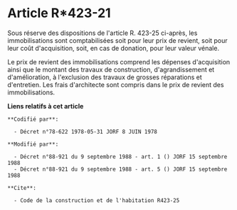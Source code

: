 # Article R*423-21

Sous réserve des dispositions de l'article R. 423-25 ci-après, les immobilisations sont comptabilisées soit pour leur prix de
revient, soit pour leur coût d'acquisition, soit, en cas de donation, pour leur valeur vénale.

Le prix de revient des immobilisations comprend les dépenses d'acquisition ainsi que le montant des travaux de construction,
d'agrandissement et d'amélioration, à l'exclusion des travaux de grosses réparations et d'entretien. Les frais d'architecte
sont compris dans le prix de revient des immobilisations.

**Liens relatifs à cet article**

	**Codifié par**:

	  - Décret n°78-622 1978-05-31 JORF 8 JUIN 1978

	**Modifié par**:

	  - Décret n°88-921 du 9 septembre 1988 - art. 1 () JORF 15 septembre 1988
	  - Décret n°88-921 du 9 septembre 1988 - art. 5 () JORF 15 septembre 1988

	**Cite**:

	  - Code de la construction et de l'habitation R423-25
